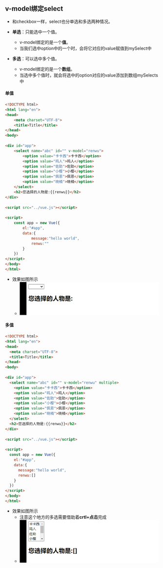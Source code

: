 ## v-model绑定select

- 和checkbox一样，select也分单选和多选两种情况。

- **单选**：只能选中一个值。
  - v-model绑定的是一个**值**。
  - 当我们选中option中的一个时，会将它对应的value赋值到mySelect中

- **多选**：可以选中多个值。
  - v-model绑定的是一个**数组**。
  - 当选中多个值时，就会将选中的option对应的value添加到数组mySelects中

#### 单值

```html
<!DOCTYPE html>
<html lang="en">
<head>
    <meta charset="UTF-8">
    <title>Title</title>
</head>
<body>

<div id="app">
    <select name="abc" id="" v-model="renwu">
        <option value="卡卡西">卡卡西</option>
        <option value="鸣人">鸣人</option>
        <option value="佐助">佐助</option>
        <option value="小樱">小樱</option>
        <option value="佩恩">佩恩</option>
        <option value="晓楠">晓楠</option>
    </select>
    <h2>您选择的人物是:{{renwu}}</h2>
</div>

<script src="../vue.js"></script>

<script>
    const app = new Vue({
        el:"#app",
        data:{
            message:"hello world",
            renwu:""
        }
    })
</script>
</body>
</html>
```

- 效果如图所示
  - ![动画29](image\动画29.gif)

#### 多值

```html
<!DOCTYPE html>
<html lang="en">
<head>
  <meta charset="UTF-8">
  <title>Title</title>
</head>
<body>

<div id="app">
  <select name="abc" id="" v-model="renwu" multiple>
    <option value="卡卡西">卡卡西</option>
    <option value="鸣人">鸣人</option>
    <option value="佐助">佐助</option>
    <option value="小樱">小樱</option>
    <option value="佩恩">佩恩</option>
    <option value="晓楠">晓楠</option>
  </select>
  <h2>您选择的人物是:{{renwu}}</h2>
</div>

<script src="../vue.js"></script>

<script>
  const app = new Vue({
    el:"#app",
    data:{
      message:"hello world",
      renwu:[]
    }
  })
</script>
</body>
</html>
```

- 效果如图所示
  - 注意这个地方的多选需要借助着**crtl+点击**完成
  - ![动画30](image\动画30.gif)